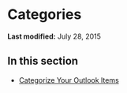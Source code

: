 
# Categories

 **Last modified:** July 28, 2015


## In this section


-  [Categorize Your Outlook Items](e8cfb450-b8b0-bee6-fdf0-d0a92bf9af56.md)
    
